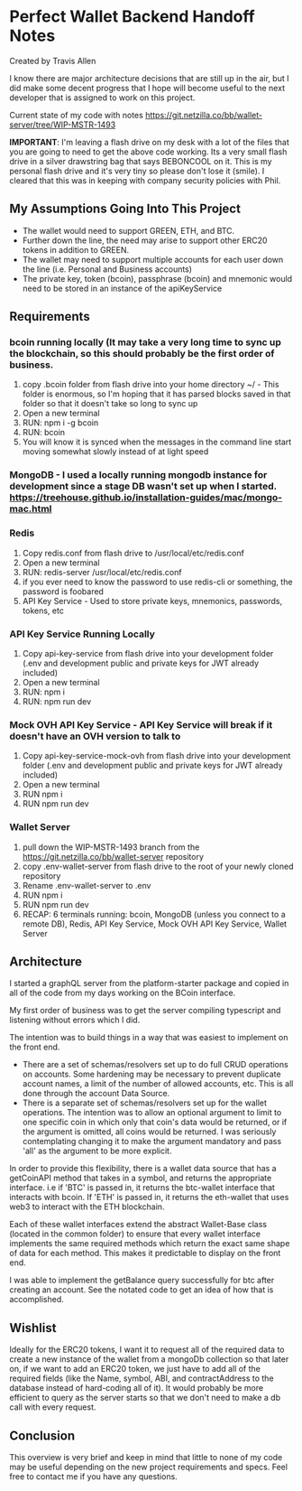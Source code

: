 # Perfect Wallet Backend Handoff Notes

Created by Travis Allen

I know there are major architecture decisions that are still up in the air, but I did make some decent progress that I hope will become useful to the next developer that is assigned to work on this project.

Current state of my code with notes https://git.netzilla.co/bb/wallet-server/tree/WIP-MSTR-1493

**IMPORTANT**: I'm leaving a flash drive on my desk with a lot of the files that you are going to need to get the above code working. Its a very small flash drive in a silver drawstring bag that says BEBONCOOL on it. This is my personal flash drive and it's very tiny so please don't lose it (smile). I cleared that this was in keeping with company security policies with Phil.

## My Assumptions Going Into This Project

- The wallet would need to support GREEN, ETH, and BTC.
- Further down the line, the need may arise to support other ERC20 tokens in addition to GREEN.
- The wallet may need to support multiple accounts for each user down the line (i.e. Personal and Business accounts)
- The private key, token (bcoin), passphrase (bcoin) and mnemonic would need to be stored in an instance of the apiKeyService

## Requirements

### bcoin running locally (It may take a very long time to sync up the blockchain, so this should probably be the first order of business.

1. copy .bcoin folder from flash drive into your home directory ~/ - This folder is enormous, so I'm hoping that it has parsed blocks saved in that folder so that it doesn't take so long to sync up
2. Open a new terminal
3. RUN: npm i -g bcoin
4. RUN: bcoin
5. You will know it is synced when the messages in the command line start moving somewhat slowly instead of at light speed

### MongoDB - I used a locally running mongodb instance for development since a stage DB wasn't set up when I started. https://treehouse.github.io/installation-guides/mac/mongo-mac.html

### Redis

1. Copy redis.conf from flash drive to /usr/local/etc/redis.conf
2. Open a new terminal
3. RUN: redis-server /usr/local/etc/redis.conf
4. if you ever need to know the password to use redis-cli or something, the password is foobared
5. API Key Service - Used to store private keys, mnemonics, passwords, tokens, etc

### API Key Service Running Locally

1. Copy api-key-service from flash drive into your development folder (.env and development public and private keys for JWT already included)
2. Open a new terminal
3. RUN: npm i
4. RUN: npm run dev

### Mock OVH API Key Service - API Key Service will break if it doesn't have an OVH version to talk to

1. Copy api-key-service-mock-ovh from flash drive into your development folder (.env and development public and private keys for JWT already included)
2. Open a new terminal
3. RUN npm i
4. RUN npm run dev

### Wallet Server

1. pull down the WIP-MSTR-1493 branch from the https://git.netzilla.co/bb/wallet-server repository
2. copy .env-wallet-server from flash drive to the root of your newly cloned repository
3. Rename .env-wallet-server to .env
4. RUN npm i
5. RUN npm run dev
6. RECAP: 6 terminals running: bcoin, MongoDB (unless you connect to a remote DB), Redis, API Key Service, Mock OVH API Key Service, Wallet Server

## Architecture

I started a graphQL server from the platform-starter package and copied in all of the code from my days working on the BCoin interface.

My first order of business was to get the server compiling typescript and listening without errors which I did.

The intention was to build things in a way that was easiest to implement on the front end.

- There are a set of schemas/resolvers set up to do full CRUD operations on accounts. Some hardening may be necessary to prevent duplicate account names, a limit of the number of allowed accounts, etc. This is all done through the account Data Source.
- There is a separate set of schemas/resolvers set up for the wallet operations. The intention was to allow an optional argument to limit to one specific coin in which only that coin's data would be returned, or if the argument is omitted, all coins would be returned. I was seriously contemplating changing it to make the argument mandatory and pass 'all' as the argument to be more explicit.

In order to provide this flexibility, there is a wallet data source that has a getCoinAPI method that takes in a symbol, and returns the appropriate interface. i.e if 'BTC' is passed in, it returns the btc-wallet interface that interacts with bcoin. If 'ETH' is passed in, it returns the eth-wallet that uses web3 to interact with the ETH blockchain.

Each of these wallet interfaces extend the abstract Wallet-Base class (located in the common folder) to ensure that every wallet interface implements the same required methods which return the exact same shape of data for each method. This makes it predictable to display on the front end.

I was able to implement the getBalance query successfully for btc after creating an account. See the notated code to get an idea of how that is accomplished.

## Wishlist

Ideally for the ERC20 tokens, I want it to request all of the required data to create a new instance of the wallet from a mongoDb collection so that later on, if we want to add an ERC20 token, we just have to add all of the required fields (like the Name, symbol, ABI, and contractAddress to the database instead of hard-coding all of it). It would probably be more efficient to query as the server starts so that we don't need to make a db call with every request.

## Conclusion

This overview is very brief and keep in mind that little to none of my code may be useful depending on the new project requirements and specs. Feel free to contact me if you have any questions.

